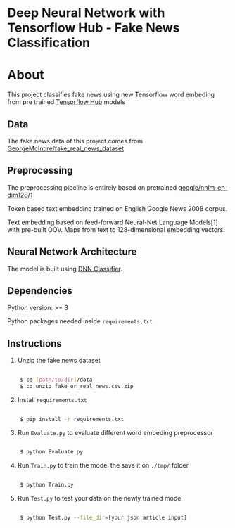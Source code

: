 # Deep Neural Network with Tensorflow Hub - Fake News Classification

About
=====
This project classifies fake news using new Tensorflow word embeding from pre trained [Tensorflow Hub](https://www.tensorflow.org/hub/) models

## Data
The fake news data of this project comes from [GeorgeMcIntire/fake_real_news_dataset](https://github.com/GeorgeMcIntire/fake_real_news_dataset)

## Preprocessing

The preprocessing pipeline is entirely based on pretrained [google/nnlm-en-dim128/1](https://www.tensorflow.org/hub/modules/google/nnlm-en-dim128/1)

Token based text embedding trained on English Google News 200B corpus.

Text embedding based on feed-forward Neural-Net Language Models[1] with pre-built OOV. Maps from text to 128-dimensional embedding vectors.

## Neural Network Architecture

The model is built using [DNN Classifier](https://www.tensorflow.org/api_docs/python/tf/estimator/DNNClassifier). 

## Dependencies

Python version: >= 3

Python packages needed inside `requirements.txt` 

## Instructions

1. Unzip the fake news dataset
```bash
    
    $ cd [path/to/dir]/data
    $ cd unzip fake_or_real_news.csv.zip

```
2. Install `requirements.txt` 
```bash
    
    $ pip install -r requirements.txt

```
3. Run `Evaluate.py` to evaluate different word embeding preprocessor
```bash
    
    $ python Evaluate.py

```
4. Run `Train.py` to train the model the save it on `./tmp/` folder
```bash
    
    $ python Train.py

```
5. Run `Test.py` to test your data on the newly trained model
```bash
    
    $ python Test.py --file_dir=[your json article input]

```




